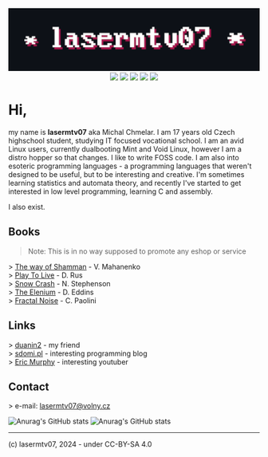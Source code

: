 <!-- language-all: lang-html -->
<div align=center>
<img src="ico.png" />
</div>
<div align=center>
<img src="https://img.shields.io/badge/Age:-16-yellow" />
 <img src="https://img.shields.io/badge/Nationality:-Czech-white" />
 <img src="https://img.shields.io/badge/Language:-Czech-blue" />
 <img src="https://img.shields.io/badge/Language:-English-red" />
 <img src="https://img.shields.io/badge/Programming language:-PHP-blue" />
</div>

# Hi,
my name is **lasermtv07** aka Michal Chmelar. I am 17 years old Czech highschool student, studying IT focused vocational school.
I am an avid Linux users, currently dualbooting Mint and Void Linux, however I am a distro hopper so that changes. I like to write FOSS code.
I am also into esoteric programming languages - a programming languages that weren't designed to be useful, but to be interesting and creative.
I'm sometimes learning statistics and automata theory, and recently I've started to get interested in low level programming, learning C and assembly.

I also exist.
## Books
> Note: This is in no way supposed to promote any eshop or service

\> [The way of Shamman](https://www.fictiondb.com/series/way-of-the-shaman-vasily-mahanenko~44512.htm) - V. Mahanenko<br>
\> [Play To Live](https://www.fictiondb.com/series/play-to-live-d-rus~45651.htm) - D. Rus<br>
\> [Snow Crash](https://en.wikipedia.org/wiki/Snow_Crash) - N. Stephenson<br>
\> [The Elenium](https://en.wikipedia.org/wiki/The_Elenium) - D. Eddins<br>
\> [Fractal Noise](https://en.wikipedia.org/wiki/Fractal_Noise) - C. Paolini<br>

## Links
\> [duanin2](https://github.com/duanin2) - my friend<br>
\> [sdomi.pl](https://sdomi.pl/) - interesting programming blog<br>
\> [Eric Murphy](https://ericmurphy.xyz/) - interesting youtuber

## Contact
\> e-mail: lasermtv07@volny.cz

![Anurag's GitHub stats](https://github-readme-stats.vercel.app/api?username=lasermtv07&hide=issues,prs&theme=dracula)
![Anurag's GitHub stats](https://github-readme-stats.vercel.app/api/top-langs/?username=lasermtv07&theme=dracula)

---
(c) lasermtv07, 2024 - under CC-BY-SA 4.0
